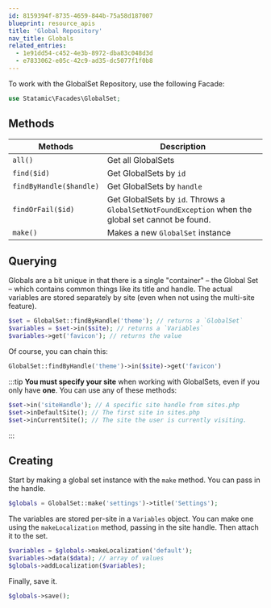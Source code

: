```yaml
---
id: 8159394f-8735-4659-844b-75a58d187007
blueprint: resource_apis
title: 'Global Repository'
nav_title: Globals
related_entries:
  - 1e91dd54-c452-4e3b-8972-dba83c048d3d
  - e7833062-e05c-42c9-ad35-dc5077f1f0b8
---
```

To work with the GlobalSet Repository, use the following Facade:

```php
use Statamic\Facades\GlobalSet;
```

## Methods

| Methods | Description |
| ------- | ----------- |
| `all()` | Get all GlobalSets |
| `find($id)` | Get GlobalSets by `id` |
| `findByHandle($handle)` | Get GlobalSets by `handle` |
| `findOrFail($id)` | Get GlobalSets by `id`. Throws a `GlobalSetNotFoundException` when the global set cannot be found. |
| `make()` | Makes a new `GlobalSet` instance |

## Querying

Globals are a bit unique in that there is a single "container" – the Global Set – which contains common things like its title and handle. The actual variables are stored separately by site (even when not using the multi-site feature).

``` php
$set = GlobalSet::findByHandle('theme'); // returns a `GlobalSet`
$variables = $set->in($site); // returns a `Variables`
$variables->get('favicon'); // returns the value
```

Of course, you can chain this:

```php
GlobalSet::findByHandle('theme')->in($site)->get('favicon')
```

:::tip
**You must specify your site** when working with GlobalSets, even if you only have **one**. You can use any of these methods:

```php
$set->in('siteHandle'); // A specific site handle from sites.php
$set->inDefaultSite(); // The first site in sites.php
$set->inCurrentSite(); // The site the user is currently visiting.
```
:::


## Creating

Start by making a global set instance with the `make` method. You can pass in the handle.

```php
$globals = GlobalSet::make('settings')->title('Settings');
```

The variables are stored per-site in a `Variables` object. You can make one using the `makeLocalization` method, passing in the site handle. Then attach it to the set.

```php
$variables = $globals->makeLocalization('default');
$variables->data($data); // array of values
$globals->addLocalization($variables);
```

Finally, save it.

```php
$globals->save();
```
